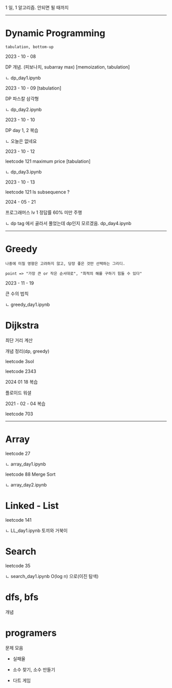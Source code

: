 1 일, 1 알고리즘. 안되면 될 때까지

-------------------------------------------
# Dynamic Programming

```
tabulation, bottom-up
```

2023 - 10 - 08 

DP 개념. (피보나치, subarray max) [memoization, tabulation]

ㄴ dp_day1.ipynb

2023 - 10 - 09 [tabulation]

DP 파스칼 삼각형

ㄴ dp_day2.ipynb

2023 - 10 - 10

DP day 1, 2 복습

ㄴ 오늘은 없네요

2023 - 10 - 12

leetcode 121 maximum price [tabulation]

ㄴ dp_day3.ipynb 

2023 - 10 - 13

leetcode 121 Is subsequence ? 

2024 - 05 - 21

프로그래머스 lv 1 정답률 60% 미만 주행

ㄴ dp tag 에서 골라서 풀었는데 dp인지 모르겠음. dp_day4.ipynb

-------------------------------------------

# Greedy 
```
나중에 미칠 영향은 고려하지 않고, 당장 좋은 것만 선택하는 그리디.

point => "가장 큰 or 작은 순서대로", "최적의 해를 구하기 힘들 수 있다"
```
2023 - 11 - 19 

큰 수의 법칙 

ㄴ greedy_day1.ipynb

# Dijkstra 

최단 거리 계산 

개념 정리(dp, greedy)

leetcode 3sol

leetcode 2343

2024 01 18 복습

플로이드 워셜

2021 - 02 - 04 복습

leetcode 703

-------------------------------------------

# Array

leetcode 27 

ㄴ array_day1.ipynb

leetcode 88 Merge Sort

ㄴ array_day2.ipynb


# Linked - List

leetcode 141

ㄴ LL_day1.ipynb 토끼와 거북이

# Search

leetcode 35

ㄴ search_day1.ipynb O(log n) 으로(이진 탐색)

# dfs, bfs

개념

# programers

문제 모음 

- 실패율 

- 소수 찾기, 소수 만들기

- 다트 게임